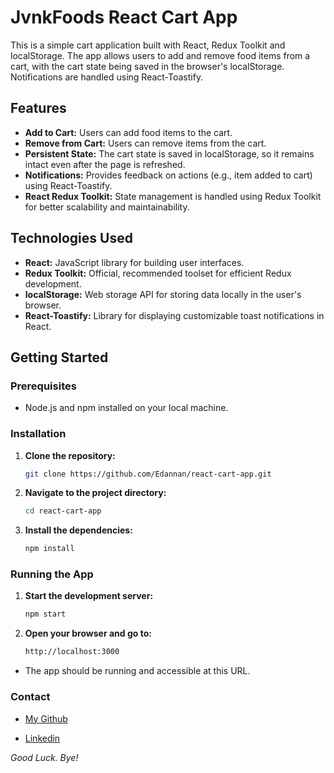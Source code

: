 # JvnkFoods React Cart App

This is a simple cart application built with React, Redux Toolkit and localStorage. The app allows users to add and remove food items from a cart, with the cart state being saved in the browser's localStorage. Notifications are handled using React-Toastify.

## Features

- **Add to Cart:** Users can add food items to the cart.
- **Remove from Cart:** Users can remove items from the cart.
- **Persistent State:** The cart state is saved in localStorage, so it remains intact even after the page is refreshed.
- **Notifications:** Provides feedback on actions (e.g., item added to cart) using React-Toastify.
- **React Redux Toolkit:** State management is handled using Redux Toolkit for better scalability and maintainability.

## Technologies Used

- **React:** JavaScript library for building user interfaces.
- **Redux Toolkit:** Official, recommended toolset for efficient Redux development.
- **localStorage:** Web storage API for storing data locally in the user's browser.
- **React-Toastify:** Library for displaying customizable toast notifications in React.

## Getting Started

### Prerequisites

- Node.js and npm installed on your local machine.

### Installation

1. **Clone the repository:**

   ```bash
   git clone https://github.com/Edannan/react-cart-app.git

2. **Navigate to the project directory:**

    ```bash
    cd react-cart-app

3. **Install the dependencies:**

    ```bash
    npm install


### Running the App

1. **Start the development server:**

    ```bash
    npm start

2. **Open your browser and go to:**

    ```bash
    http://localhost:3000

- The app should be running and accessible at this URL.
    

### Contact

- [My Github](https://github.com/Edannan)

- [Linkedin](https://www.linkedin.com/in/emmanuel-danso-annan-2aa777226/)


 *Good Luck. Bye!*



